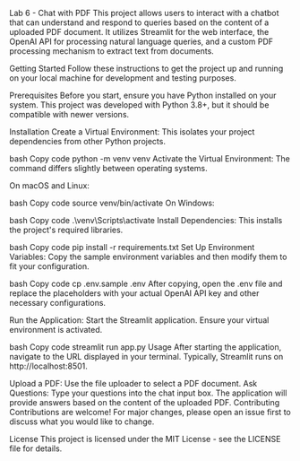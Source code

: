 Lab 6 - Chat with PDF
This project allows users to interact with a chatbot that can understand and respond to queries based on the content of a uploaded PDF document. It utilizes Streamlit for the web interface, the OpenAI API for processing natural language queries, and a custom PDF processing mechanism to extract text from documents.

Getting Started
Follow these instructions to get the project up and running on your local machine for development and testing purposes.

Prerequisites
Before you start, ensure you have Python installed on your system. This project was developed with Python 3.8+, but it should be compatible with newer versions.

Installation
Create a Virtual Environment: This isolates your project dependencies from other Python projects.

bash
Copy code
python -m venv venv
Activate the Virtual Environment: The command differs slightly between operating systems.

On macOS and Linux:

bash
Copy code
source venv/bin/activate
On Windows:

bash
Copy code
.\venv\Scripts\activate
Install Dependencies: This installs the project's required libraries.

bash
Copy code
pip install -r requirements.txt
Set Up Environment Variables: Copy the sample environment variables and then modify them to fit your configuration.

bash
Copy code
cp .env.sample .env
After copying, open the .env file and replace the placeholders with your actual OpenAI API key and other necessary configurations.

Run the Application: Start the Streamlit application. Ensure your virtual environment is activated.

bash
Copy code
streamlit run app.py
Usage
After starting the application, navigate to the URL displayed in your terminal. Typically, Streamlit runs on http://localhost:8501.

Upload a PDF: Use the file uploader to select a PDF document.
Ask Questions: Type your questions into the chat input box. The application will provide answers based on the content of the uploaded PDF.
Contributing
Contributions are welcome! For major changes, please open an issue first to discuss what you would like to change.

License
This project is licensed under the MIT License - see the LICENSE file for details.
